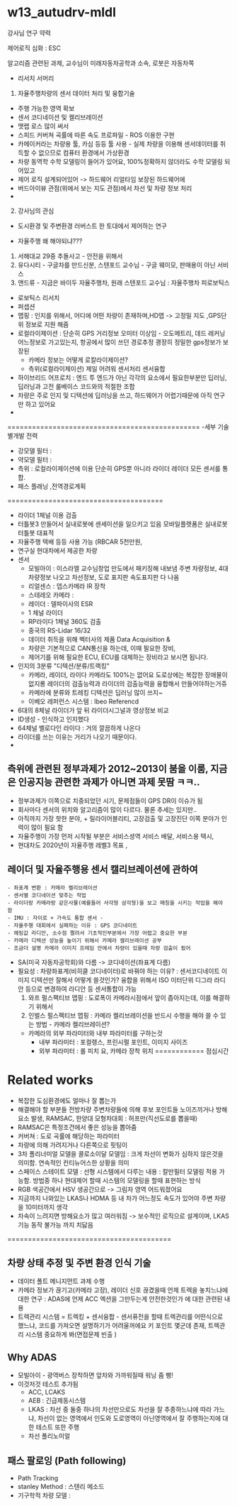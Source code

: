 # w13_autudrv-mldl


강사님 연구 약력

제어로직 심화 : ESC

알고리즘 관련된 과제,
교수님이 미래자동차공학과 소속, 로봇은 자동차쪽 


- 리서치 서머리
 1. 자율주행차량의 센서 데이터 처리 및 융합기술 
   - 주행 가능한 영역 확보
   - 센서 코디네이션 및 켈리브레이션
   - 맷랩 로스 많이 써서 
   - 스피드 커버쳐 곡률에 따른 속도 프로파일 - ROS 이용한 구현
   - 카메이커라는 차량용 툴, 카심 등등 툴 사용 - 실제 차량을 이용해 센서데이터를 취득할 수 없으므로 컴퓨터 환경에서 가상환경
   - 차량 동역학 수학 모델링이 들어가 있어요, 100%정확하지 않더라도 수학 모델링 되어있고
   - 제어 로직 설계되어있어 -> 하드웨어 리얼타임 보장된 하드웨어에 
   - 버드아이뷰 관점(위에서 보는 지도 관점)에서 차선 및 차량 정보 처리
   - 
  2. 강사님의 관심
   - 도시환경 및 주변환경 러버스트 한 토대에서 제어하는 연구 
   
- 자율주행 왜 해야되냐???
 1. 서해대교 29중 추돌사고 - 안전을 위해서
 2. 유다시티 - 구글차를 만드신분, 스텐포드 교수님 - 구글 웨이모, 판매용이 아닌 서비스 
 3. 앤드류 - 지금은 바이두 자율주행차, 원래 스텐포드 교수님 : 자율주행차 피로보틱스
 
- 로보틱스 리서치
 - 퍼셉션
 - 맵핑 : 인지를 위해서, 어디에 어떤 차량이 존재하며,HD맵  -> 고정밀 지도 ,GPS단위 정보로 지원 해줌
 - 로컬라이제이션 : 단순히 GPS 거리정보 오미터 이상임 - 오도메트리, 데드 레커닝 어느정보로 가고있는지, 항공에서 많이 쓰던 경로추정 괭장히 정밀한 gps정보가 보장된
   - 카메라 정보는 어떻게 로칼라이제이션?
   - 측위(로컬라이제이션) 제일 어려워 센서처리 센서융합 
 - 하이브리드 어프로치 : 엔드 투 엔드가 아닌 각각의 요소에서 필요한부분만 딥러닝, 딥러닝과 고전 룰베이스 코드와의 적절한 조합
 - 차량은 주로 인지 및 디텍션에 딥러닝을 쓰고, 하드웨어가 어렵기때문에 아직 연구만 하고 있어요
 - 
 ===============================================
-세부 기술별개발 전력
 - 강모델 필터 : 
 - 약모델 필터 : 
 - 측위 : 로컬라이제이션에 이용 단순히 GPS뿐 아니라 라이더 레이더 모든 센서를 통합.
 - 패스 플래닝 ,전역경로계획
 
 ======================================
 - 라이더 1체널 이용 검출 
  - 터틀봇3 만들어서 실내로봇에 센세이션을 일으키고 있음 모바일플랫폼은 실내로봇 터틀봇 대표적
  - 자율주행 택배  등등 사용 가능 (RBCAR 5천만원, 
  - 연구실 현대차에서 제공한 차량
  - 센서 
    - 모빌아이 : 이스라엘 교수님창업 만도에서 패키징해 내보냄 주변 차량정보, 4대 차량정보 나오고 차선정보, 도로 표지판 속도표지판 다 나옴
    - 리얼센스 : 뎁스카메라 IR 장착
    - 스테레오 카메라 : 
    - 레이더 : 델파이사의 ESR
    - 1 체널 라이더 
    - RP라이다 1체널 360도 검출
    - 중국의 RS-Lidar 16/32
    - 데이터 취득을 위해 벡터사의 제품 Data Acquisition & 
    - 차량은 기본적으로 CAN통신을 하는데, 이때 필요한 장비,
    - 제어기를 위해 필요한 ECU, ECU를 대체하는 장비라고 보시면 됩니다. 
  - 인지의 3분류 "디텍션/분류/트랙킹"  
    - 카메라, 레이더, 라이다 카메라도 100%는 없어요 도로상에는 복잡한 장애물이 없지롱 레이더의 검출능력과 라이더의 검출능력을 융합해서 만들어야하는거쥬
    - 카메라에 분류와 트레킹 디텍션은 딥러닝 많이 쓰지~
    - 이베오 레퍼런스 시스템 : Ibeo Referencd
 - 6대의 8체널 라이더가 앞 뒤 라이더시그널과 영상정보 비교
 - ID생성 - 인식하고 인지했다
 - 64체널 벨로다인 라이다 : 거의  깔끔하게 나온다
 - 라이더를 쓰는 이유는 거리가 나오기 때문이다.
 - 
 
 ## 측위에 관련된 정부과제가 2012~2013이 붐을 이룸, 지금은 인공지능 관련한 과제가 아니면 과제 못땀 ㅋㅋ..
  - 정부과제가 이쪽으로 치중되었던 시기, 문제점들이 GPS DR이 이슈가 됨
  - 회사마다 센서의 위치와 알고리즘이 많이 다르다. 물론 추세는 있지만..
  - 아직까지 가장 핫한 분야, + 릴라이어블리티, 고장검출 및 고장진단 이쪽 분야가 인력이 많이 필요 함
  -  자율주행이 가장 먼저 시작될 부분은 서비스셩역 서비스 배달, 서비스용 택시, 
  - 현대차도 2020년이 자율주행 레벨3 목표 , 
 
 ## 레이더 및 자율주행용 센서 캘리브레이션에 관하여
    - 좌표계 변환 : 카메라 켈리브레이션
    - 센서별 코디네이션 맞추는 작업
    - 라이더랑 카메라랑 같은사물(예를들어 사각형 삼각형)을 보고 매칭을 시키는 작업을 해야 함
    - IMU : 자이로 + 가속도 통합 센서 - 
    - 자율주행 대회에서 실패하는 이유 : GPS 코디네이트 
    - 헤링값 라디안, 소수점 짤려서 기초적인부분에서 가장 어렵고 중요한 부분
    - 카메라 디텍션 성능을 높이기 위해서 카메라 캘리브레이션 공부
    - 조금더 설명 카메라 이미지 프레임 안에서 차량이 있을때 차량 검출이 됬어
  - SA(미국 자동차공학회)와 다름 -> 코디네이션(좌표계 다름)
  - 필요성 : 차량좌표계(비히클 코디네이터)로 바꿔야 하는 이유? : 센서코디네이트 이미지 디텍션만 잘해서 어떻게 쓸것인가? 융합을 위해서 ISO 미터단위 디그라 라디안 등으로 변경하여 라디안 등 센서통합이 가능
    1. 와프 펄스팩티브 맵핑 : 도로폭이 카메라시점에서 앞이 좁아지는데, 이를 해결하기 위해서 
    2. 인벌스 펄스펙티브 맵핑 : 카메라 켈리브레이션을 반드시 수행을 해야 쓸 수 있는 방법 - 카메라 켈리브레이션?
      - 카메라의 외부 파라미터와 내부 파라미터를 구하는것 
         - 내부 파라미터 : 포컬렝스, 프린시펄 포인트, 이미지 사이즈
         - 외부 파라미터 : 롤 피치 요, 카메라 장착 위치
         ============
         점심시간

 # Related works
  - 복잡한 도심환경에도 얼마나 잘 뽑는가
  - 해결해야 할 부분들 전방차량 주변차량들에 의해 후보 포인트들 노이즈끼거나 방해요소 발생, RAMSAC, 한양대 모형차대회 : 허프만(직선도로를 뽑을때)
  - RAMSAC은 특정조건에서 좋은 성능을 뽑아줌
  - 커버쳐 : 도로 곡률에 해당하는 파라미터
  - 차량에 의해 가려지거나 다른쪽으로 핏팅이
  - 3차 폴리너미얼 모델을 콜로소이달 모델임 : 크게 차선이 변화가 심하지 않은것을 의미함.
  연속적인 컨티뉴어스한 상황을 의미
  - 스페이스 스테이트 모델 : 선형 시스템에서 다루는 내용 : 칼만필터 모델링 적용 가능함. 방법중 하나 현대제어 할때 시스템의 모델링을 할때 표현하는 방식
  - RGB 색공간에서 HSV 생공간으로 -> 그림자 영역 어드워졌어요 
  - 지금까지 나와있는 LKAS나 HDMA 등 내 차가 어느정도 속도가 있어야 주변 차량을 10미터까지 생각
  - 차속이 느려지면 방해요소가 많고 여러워짐 -> 보수적인 로직으로 설계이며, LKAS 기능 동작 불가능 까지 치닳음


 ========================================
 ## 차량 상태 추정 및 주변 환경 인식 기술
  - 데이터 폴트 메니지먼트 과제 수행
   - 카메라 정보가 끊기고(카메라 고장), 레이더 신호 끊겼을때 언제 트렉을 놓치느냐에 대한 연구 : ADAS에 언제 ACC 엑션을 그만두는게 안전한것인가 에 대한 관련된 내용 
   - 트렉관리 시스템 = 트렉킹 + 센서융합 
    - 센서퓨전을 할때 트렉관리를 어떤식으로 했느냐, 코드를 가져오면 설명하기가 어려울꺼에요 키 포인트 몇군데 존재, 트렉관리 시스템 중요하게 봐(면접문제 빈출
    )
 
 ## Why ADAS
  - 모빌아이 - 광역버스 장착하면 앞차와 가까워질때 워닝 줌 삥!
  - 이것저것 테스트 추가됨
    - ACC, LCAKS
    - AEB : 긴급제동시스템
    - LKAS : 차선 중 둘중 하나의 차선만으로도 차선을 잘 추종하느냐에 따라 가느냐, 차선이 없는 영역에서 인도와 도로영역이 아닌영역에서 잘 주행하는지에 대한 테스트 또한 주행
    - 차선 폴리노미얼 
 ## 패스 팔로잉 (Path following)
  - Path Tracking
   - stanley Method : 스텐리 메소드 
   - 기구학적 차량 모델 : 
 
 
 
 
 
 
 
 
 
 
 
 
 
 
 
 
 
 
 
 
 
 
